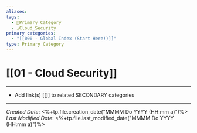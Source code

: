 ```yaml
---
aliases: 
tags:
  - 🥇Primary_Category
  - ☁️Cloud_Security
primary categories:
  - "[[000 - Global Index (Start Here!)]]"
type: Primary Category
---
```

# [[01 - Cloud Security]]

***

* Add link(s) [[]] to related SECONDARY categories

***

*Created Date*: <%+tp.file.creation_date("MMMM Do YYYY (HH:mm a)")%>  
*Last Modified Date*: <%+tp.file.last_modified_date("MMMM Do YYYY (HH:mm a)")%>
